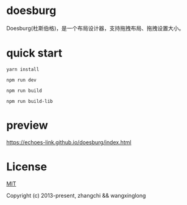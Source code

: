 # doesburg
Doesburg(杜斯伯格)，是一个布局设计器，支持拖拽布局、拖拽设置大小。


# quick start
```
yarn install

npm run dev

npm run build

npm run build-lib
```

# preview
https://echoes-link.github.io/doesburg/index.html


# License

[MIT](https://opensource.org/licenses/MIT)

Copyright (c) 2013-present, zhangchi && wangxinglong

